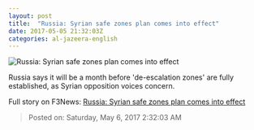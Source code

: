 ```yaml
---
layout: post
title:  "Russia: Syrian safe zones plan comes into effect"
date: 2017-05-05 21:32:03Z
categories: al-jazeera-english
---
```


![Russia: Syrian safe zones plan comes into effect](http://www.aljazeera.com/mritems/Images/2017/5/5/ce5449fafe1740b8b70acfee86b1742e_18.jpg)

Russia says it will be a month before 'de-escalation zones' are fully established, as Syrian opposition voices concern.


Full story on F3News: [Russia: Syrian safe zones plan comes into effect](http://www.f3nws.com/n/fBbWuD)

> Posted on: Saturday, May 6, 2017 2:32:03 AM

